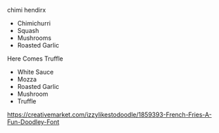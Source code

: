 
chimi hendirx
* Chimichurri
* Squash
* Mushrooms
* Roasted Garlic


Here Comes Truffle
* White Sauce
* Mozza
* Roasted Garlic
* Mushroom
* Truffle



https://creativemarket.com/izzylikestodoodle/1859393-French-Fries-A-Fun-Doodley-Font
